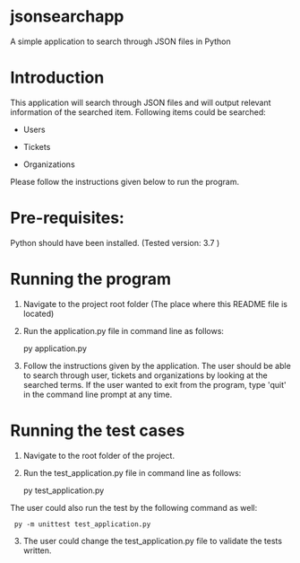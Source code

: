 # jsonsearchapp
A simple application to search through JSON files in Python
# Introduction

  
This application will search through JSON files and will output relevant information
  of the searched item.
  Following items could be searched:

    
* Users
    
* Tickets
    
* Organizations



Please follow the instructions given below to run the program.



# Pre-requisites:
  
Python should have been installed. (Tested version: 3.7 )



# Running the program
  
1. Navigate to the project root folder (The place where this README file is located)
  
2. Run the application.py file in command line as follows:

      py application.py
  
3. Follow the instructions given by the application. The user should be able to search through
 user, tickets and organizations by looking at the searched terms. If the user wanted to exit
 from the program, type 'quit' in the command line prompt at any time.



# Running the test cases
  

1. Navigate to the root folder of the project.
  
2. Run the test_application.py file in command line as follows:

     py test_application.py 

     
The user could also run the test by the following command as well:

     py -m unittest test_application.py
  
3. The user could change the test_application.py file to validate the tests written.

